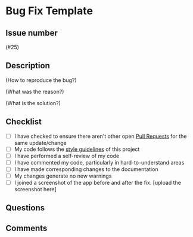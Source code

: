 # Bug Fix Template

## Issue number

(#25)

## Description

(How to reproduce the bug?)

(What was the reason?)

(What is the solution?)

## Checklist

- [ ] I have checked to ensure there aren't other open [Pull Requests](https://github.com/Timonwa/techroadmap/pulls) for the same update/change
- [ ] My code follows the [style guidelines](https://github.com/Timonwa/techroadmap/blob/main/CONTRIBUTING.md) of this project
- [ ] I have performed a self-review of my code
- [ ] I have commented my code, particularly in hard-to-understand areas
- [ ] I have made corresponding changes to the documentation
- [ ] My changes generate no new warnings
- [ ] I joined a screenshot of the app before and after the fix.
      [upload the screenshot here]

## Questions

## Comments
